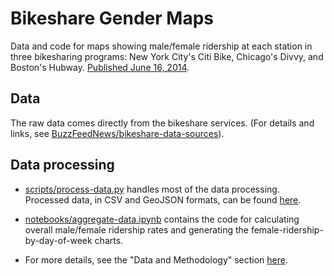# Bikeshare Gender Maps

Data and code for maps showing male/female ridership at each station in three bikesharing programs: New York City's Citi Bike, Chicago's Divvy, and Boston's Hubway. [Published June 16, 2014](http://www.buzzfeed.com/jsvine/these-maps-show-a-massive-gender-gap-in-bicycle-riding).

## Data

The raw data comes directly from the bikeshare services. (For details and links, see [BuzzFeedNews/bikeshare-data-sources](https://github.com/BuzzFeedNews/bikeshare-data-sources)).

## Data processing

- [scripts/process-data.py](scripts/process-data.py) handles most of the data processing. Processed data, in CSV and GeoJSON formats, can be found [here](html/data/).

- [notebooks/aggregate-data.ipynb](notebooks/aggregate-data.ipynb) contains the code for calculating overall male/female ridership rates and generating the female-ridership-by-day-of-week charts.

- For more details, see the "Data and Methodology" section [here](http://www.buzzfeed.com/jsvine/these-maps-show-a-massive-gender-gap-in-bicycle-riding).
